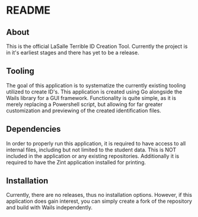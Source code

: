 # README

## About

This is the official LaSalle Terrible ID Creation Tool. Currently the project is in it's earliest stages and there has yet to be a release. 

## Tooling
The goal of this application is to systematize the currently existing tooling utilized to create ID's. 
This application is created using Go alongside the Wails library for a GUI framework. Functionality is quite simple, as it is merely replacing a Powershell script, but allowing for far greater customization and previewing of the created identification files.

## Dependencies
In order to properly run this application, it is required to have access to all internal files, including but not limited to the student data. This is NOT included in the application or any existing repositories.
Additionally it is required to have the Zint application installed for printing.

## Installation
Currently, there are no releases, thus no installation options. However, if this application does gain interest, you can simply create a fork of the repository and build with Wails independently.
